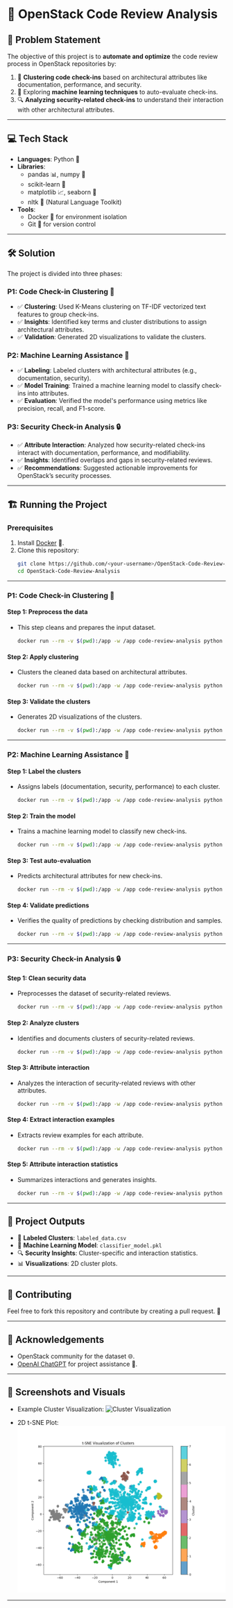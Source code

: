 # 🚀 OpenStack Code Review Analysis

## 📜 **Problem Statement**

The objective of this project is to **automate and optimize** the code review process in OpenStack repositories by:

1. 🧩 **Clustering code check-ins** based on architectural attributes like documentation, performance, and security.
2. 🤖 Exploring **machine learning techniques** to auto-evaluate check-ins.
3. 🔍 **Analyzing security-related check-ins** to understand their interaction with other architectural attributes.

---

## 💻 **Tech Stack**

- **Languages**: Python 🐍
- **Libraries**:
  - pandas 📊, numpy 🔢
  - scikit-learn 🤖
  - matplotlib 📈, seaborn 🌊
  - nltk 📝 (Natural Language Toolkit)
- **Tools**:
  - Docker 🐳 for environment isolation
  - Git 🌟 for version control

---

## 🛠️ **Solution**

The project is divided into three phases:

### **P1: Code Check-in Clustering** 🧩

- ✅ **Clustering**: Used K-Means clustering on TF-IDF vectorized text features to group check-ins.
- ✅ **Insights**: Identified key terms and cluster distributions to assign architectural attributes.
- ✅ **Validation**: Generated 2D visualizations to validate the clusters.

### **P2: Machine Learning Assistance** 🤖

- ✅ **Labeling**: Labeled clusters with architectural attributes (e.g., documentation, security).
- ✅ **Model Training**: Trained a machine learning model to classify check-ins into attributes.
- ✅ **Evaluation**: Verified the model's performance using metrics like precision, recall, and F1-score.

### **P3: Security Check-in Analysis** 🔒

- ✅ **Attribute Interaction**: Analyzed how security-related check-ins interact with documentation, performance, and modifiability.
- ✅ **Insights**: Identified overlaps and gaps in security-related reviews.
- ✅ **Recommendations**: Suggested actionable improvements for OpenStack’s security processes.

---

## 🏗️ **Running the Project**

### **Prerequisites**

1. Install [Docker](https://www.docker.com/) 🐳.
2. Clone this repository:
   ```bash
   git clone https://github.com/<your-username>/OpenStack-Code-Review-Analysis.git
   cd OpenStack-Code-Review-Analysis
   ```

---

### **P1: Code Check-in Clustering** 🧩

#### Step 1: Preprocess the data

- This step cleans and prepares the input dataset.
  ```bash
  docker run --rm -v $(pwd):/app -w /app code-review-analysis python data_cleaning.py
  ```

#### Step 2: Apply clustering

- Clusters the cleaned data based on architectural attributes.
  ```bash
  docker run --rm -v $(pwd):/app -w /app code-review-analysis python kmeans_clustering.py
  ```

#### Step 3: Validate the clusters

- Generates 2D visualizations of the clusters.
  ```bash
  docker run --rm -v $(pwd):/app -w /app code-review-analysis python generate_2d_visualization.py
  ```

---

### **P2: Machine Learning Assistance** 🤖

#### Step 1: Label the clusters

- Assigns labels (documentation, security, performance) to each cluster.
  ```bash
  docker run --rm -v $(pwd):/app -w /app code-review-analysis python label_clusters.py
  ```

#### Step 2: Train the model

- Trains a machine learning model to classify new check-ins.
  ```bash
  docker run --rm -v $(pwd):/app -w /app code-review-analysis python train_classifier.py
  ```

#### Step 3: Test auto-evaluation

- Predicts architectural attributes for new check-ins.
  ```bash
  docker run --rm -v $(pwd):/app -w /app code-review-analysis python auto_evaluate.py
  ```

#### Step 4: Validate predictions

- Verifies the quality of predictions by checking distribution and samples.
  ```bash
  docker run --rm -v $(pwd):/app -w /app code-review-analysis python validate_predictions.py
  ```

---

### **P3: Security Check-in Analysis** 🔒

#### Step 1: Clean security data

- Preprocesses the dataset of security-related reviews.
  ```bash
  docker run --rm -v $(pwd):/app -w /app code-review-analysis python security_data_cleaning.py
  ```

#### Step 2: Analyze clusters

- Identifies and documents clusters of security-related reviews.
  ```bash
  docker run --rm -v $(pwd):/app -w /app code-review-analysis python analyze_security_clusters.py
  ```

#### Step 3: Attribute interaction

- Analyzes the interaction of security-related reviews with other attributes.
  ```bash
  docker run --rm -v $(pwd):/app -w /app code-review-analysis python analyze_attribute_interactions.py
  ```

#### Step 4: Extract interaction examples

- Extracts review examples for each attribute.
  ```bash
  docker run --rm -v $(pwd):/app -w /app code-review-analysis python extract_interaction_examples.py
  ```

#### Step 5: Attribute interaction statistics

- Summarizes interactions and generates insights.
  ```bash
  docker run --rm -v $(pwd):/app -w /app code-review-analysis python attribute_interaction_statistics.py
  ```

---

## 📂 **Project Outputs**

- 📄 **Labeled Clusters**: `labeled_data.csv`
- 🤖 **Machine Learning Model**: `classifier_model.pkl`
- 🔍 **Security Insights**: Cluster-specific and interaction statistics.
- 📊 **Visualizations**: 2D cluster plots.

---

## 🤝 **Contributing**

Feel free to fork this repository and contribute by creating a pull request. 🎉

---

## 🙌 **Acknowledgements**

- OpenStack community for the dataset 🌐.
- [OpenAI ChatGPT](https://openai.com/) for project assistance 🤖.

---

## 📸 **Screenshots and Visuals**

- Example Cluster Visualization:
  ![Cluster Visualization](cluster_visualization.png)

- 2D t-SNE Plot:
  ![2D t-SNE Plot](tsne_2d_visualization.png)

---

